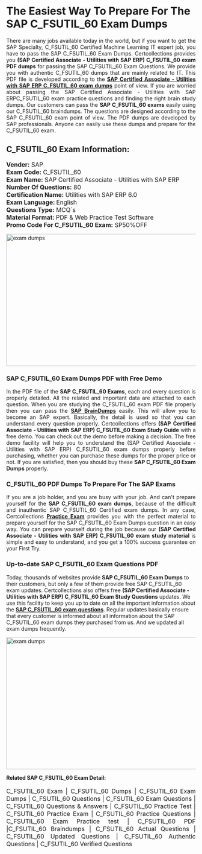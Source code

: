 <h1>The Easiest Way To Prepare For The SAP C_FSUTIL_60 Exam Dumps</h1> <p style="text-align:justify">There are many jobs available today in the world, but if you want to get the SAP Specialty, C_FSUTIL_60 Certified Machine Learning IT expert job, you have to pass the SAP C_FSUTIL_60 Exam Dumps. Certcollections provides you <strong>(SAP Certified Associate - Utilities with SAP ERP) C_FSUTIL_60 exam PDF dumps</strong> for passing the SAP C_FSUTIL_60 Exam Questions. We provide you with authentic C_FSUTIL_60 dumps that are mainly related to IT. This PDF file is developed according to the <a href="https://www.certsofficial.com/sap/c_fsutil_60-questions"><strong>SAP Certified Associate - Utilities with SAP ERP C_FSUTIL_60 exam dumps</strong></a> point of view. If you are worried about passing the SAP Certified Associate - Utilities with SAP ERPC_FSUTIL_60 exam practice questions and finding the right brain study dumps. Our customers can pass the <strong>SAP C_FSUTIL_60 exams </strong>easily using our C_FSUTIL_60 braindumps. The questions are designed according to the SAP C_FSUTIL_60 exam point of view. The PDF dumps are developed by SAP professionals. Anyone can easily use these dumps and prepare for the C_FSUTIL_60 exam.</p> <h2><strong>C_FSUTIL_60 Exam Information:</strong></h2> <p><span style="font-size:16px"><strong>Vender:</strong> SAP<br /> <strong>Exam Code:</strong> C_FSUTIL_60<br /> <strong>Exam Name:</strong> SAP Certified Associate - Utilities with SAP ERP<br /> <strong>Number Of Questions:</strong> 80<br /> <strong>Certification Name:</strong> Utilities with SAP ERP 6.0<br /> <strong>Exam Language: </strong>English<br /> <strong>Questions Type:</strong> MCQ`s<br /> <strong>Material Format: </strong>PDF & Web Practice Test Software<br /> <strong>Promo Code For C_FSUTIL_60 Exam:</strong> SP50%OFF</span></p> <p><a href="https://www.certsofficial.com/sap/c_fsutil_60-questions" rel="no-follow"><img alt="exam dumps" src="https://www.certcollections.com/uploads/content/certsofficial.jpg" style="height:350px; width:750px" /></a></p> <h3><strong>SAP C_FSUTIL_60 Exam Dumps PDF with Free Demo</strong></h3> <p style="text-align:justify">In the PDF file of the <strong>SAP C_FSUTIL_60 Exams</strong>, each and every question is properly detailed. All the related and important data are attached to each question. When you are studying the C_FSUTIL_60 exam PDF file properly then you can pass the <a href="https://www.certsofficial.com/sap-dumps"><strong>SAP BrainDumps</strong></a> easily. This will allow you to become an SAP expert. Basically, the detail is used so that you can understand every question properly. Certcollections offers <strong>(SAP Certified Associate - Utilities with SAP ERP) C_FSUTIL_60 Exam Study Guide</strong> with a free demo. You can check out the demo before making a decision. The free demo facility will help you to understand the (SAP Certified Associate - Utilities with SAP ERP) C_FSUTIL_60 exam dumps properly before purchasing, whether you can purchase these dumps for the proper price or not. If you are satisfied, then you should buy these <strong>SAP C_FSUTIL_60 Exam Dumps</strong> properly.</p> <h3><strong>C_FSUTIL_60 PDF Dumps To Prepare For The SAP Exams</strong></h3> <p style="text-align:justify">If you are a job holder, and you are busy with your job. And can't prepare yourself for the <strong>SAP C_FSUTIL_60 exam dumps</strong>, because of the difficult and inauthentic SAP C_FSUTIL_60 Certified exam dumps. In any case, Certcollections <strong><a href="https://www.certsofficial.com/">Practice Exam</a></strong> provides you with the perfect material to prepare yourself for the SAP C_FSUTIL_60 Exam Dumps question in an easy way. You can prepare yourself during the job because our <strong>(SAP Certified Associate - Utilities with SAP ERP) C_FSUTIL_60 exam study material</strong> is simple and easy to understand, and you get a 100% success guarantee on your First Try.</p> <h3><strong>Up-to-date SAP C_FSUTIL_60 Exam Questions PDF</strong></h3> <p>Today, thousands of websites provide <strong>SAP C_FSUTIL_60 Exam Dumps</strong> to their customers, but only a few of them provide free SAP C_FSUTIL_60 exam updates. Certcollections also offers free <strong>(SAP Certified Associate - Utilities with SAP ERP) C_FSUTIL_60 Exam Study Questions</strong> updates. We use this facility to keep you up to date on all the important information about the <a href="https://www.certsofficial.com/sap/c_fsutil_60-questions"><strong>SAP C_FSUTIL_60 exam questions</strong></a>. Regular updates basically ensure that every customer is informed about all information about the SAP C_FSUTIL_60 exam dumps they purchased from us. And we updated all exam dumps frequently.</p> <p><a href="https://www.certsofficial.com/sap/c_fsutil_60-questions"><img alt="exam dumps " src="https://www.certcollections.com/uploads/content/certsofficial2.jpg" style="height:350px; width:750px" /></a></p> <p style="text-align:justify"><span style="font-size:14px"><strong>Related SAP C_FSUTIL_60 Exam Detail:</strong></span><br /> <br /> <span style="font-size:16px">C_FSUTIL_60 Exam | C_FSUTIL_60 Dumps | C_FSUTIL_60 Exam Dumps | C_FSUTIL_60 Questions | C_FSUTIL_60 Exam Questions | C_FSUTIL_60 Questions & Answers | C_FSUTIL_60 Practice Test | C_FSUTIL_60 Practice Exam | C_FSUTIL_60 Practice Questions | C_FSUTIL_60 Exam Practice test | C_FSUTIL_60 PDF |C_FSUTIL_60 Braindumps | C_FSUTIL_60 Actual Questions | C_FSUTIL_60 Updated Questions | C_FSUTIL_60 Authentic Questions | C_FSUTIL_60 Verified Questions</span></p>
